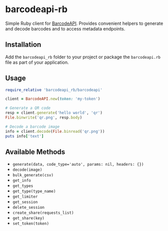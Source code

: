 # barcodeapi-rb

Simple Ruby client for [BarcodeAPI](https://barcodeapi.org). Provides convenient
helpers to generate and decode barcodes and to access metadata endpoints.

## Installation

Add the `barcodeapi_rb` folder to your project or package the `barcodeapi.rb`
file as part of your application.

## Usage

```ruby
require_relative 'barcodeapi_rb/barcodeapi'

client = BarcodeAPI.new(token: 'my-token')

# Generate a QR code
resp = client.generate('hello world', 'qr')
File.binwrite('qr.png', resp.body)

# Decode a barcode image
info = client.decode(File.binread('qr.png'))
puts info['text']
```

## Available Methods

- `generate(data, code_type='auto', params: nil, headers: {})`
- `decode(image)`
- `bulk_generate(csv)`
- `get_info`
- `get_types`
- `get_type(type_name)`
- `get_limiter`
- `get_session`
- `delete_session`
- `create_share(requests_list)`
- `get_share(key)`
- `set_token(token)`

